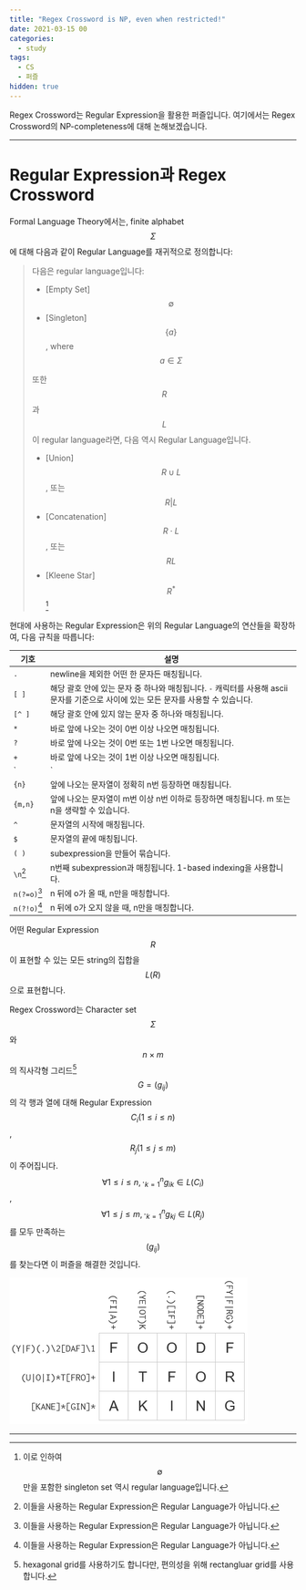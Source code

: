 ```yaml
---
title: "Regex Crossword is NP, even when restricted!"
date: 2021-03-15 00
categories:
  - study
tags:
  - CS
  - 퍼즐
hidden: true
---
```


Regex Crossword는 Regular Expression을 활용한 퍼즐입니다. 여기에서는 Regex Crossword의 NP-completeness에 대해 논해보겠습니다.

---

# Regular Expression과 Regex Crossword

Formal Language Theory에서는, finite alphabet $$\Sigma$$에 대해 다음과 같이 Regular Language를 재귀적으로 정의합니다:

> 다음은 regular language입니다:
>
> - [Empty Set] $$\emptyset$$
> - [Singleton] $$\{a\}$$, where $$a \in \Sigma$$
>
> 또한 $$R$$과 $$L$$이 regular language라면, 다음 역시 Regular Language입니다.
>
> - [Union] $$R \cup L$$, 또는 $$R|L$$
> - [Concatenation] $$R \cdot L$$, 또는 $$RL$$
> - [Kleene Star] $$R^{*}$$[^a]

현대에 사용하는 Regular Expression은 위의 Regular Language의 연산들을 확장하여, 다음 규칙을 따릅니다:

| 기호         | 설명                                                         |
| ------------ | ------------------------------------------------------------ |
| `.`          | newline을 제외한 어떤 한 문자든 매칭됩니다.                  |
| `[ ]`        | 해당 괄호 안에 있는 문자 중 하나와 매칭됩니다. `-` 캐릭터를 사용해 ascii 문자를 기준으로 사이에 있는 모든 문자를 사용할 수 있습니다. |
| `[^ ]`       | 해당 괄호 안에 있지 않는 문자 중 하나와 매칭됩니다.          |
| `*`          | 바로 앞에 나오는 것이 0번 이상 나오면 매칭됩니다.            |
| `?`          | 바로 앞에 나오는 것이 0번 또는 1번 나오면 매칭됩니다.        |
| `+`          | 바로 앞에 나오는 것이 1번 이상 나오면 매칭됩니다.            |
| `|`          | 바로 앞에 나오는 것 또는 바로 뒤에 나오는 것과 매칭됩니다.   |
| `{n}`        | 앞에 나오는 문자열이 정확히 n번 등장하면 매칭됩니다.         |
| `{m,n}`      | 앞에 나오는 문자열이 m번 이상 n번 이하로 등장하면 매칭됩니다. m 또는 n을 생략할 수 있습니다. |
| `^`          | 문자열의 시작에 매칭됩니다.                                  |
| `$`          | 문자열의 끝에 매칭됩니다.                                    |
| `( )`        | subexpression을 만들어 묶습니다.                             |
| `\n`[^b]     | n번째 subexpression과 매칭됩니다. 1-based indexing을 사용합니다. |
| `n(?=o)`[^b] | n 뒤에 o가 올 때, n만을 매칭합니다.                          |
| `n(?!o)`[^b] | n 뒤에 o가 오지 않을 때, n만을 매칭합니다.                   |

어떤 Regular Expression $$R$$이 표현할 수 있는 모든 string의 집합을 $$L(R)$$으로 표현합니다.

Regex Crossword는 Character set $$\Sigma$$와 $$n \times m$$의 직사각형 그리드[^c] $$G=\left(g_{ij}\right)$$의 각 행과 열에 대해 Regular Expression $$C_i(1\le i\le n)$$, $$R_j(1 \le j \le m)$$이 주어집니다.  $$\forall 1\le i \le n, \cdot_{k=1}^{n}g_{ik} \in L(C_i)$$, $$\forall 1\le j \le m, \cdot_{k=1}^{n}g_{kj} \in L(R_j)$$를 모두 만족하는 $$\left(g_{ij}\right)$$를 찾는다면 이 퍼즐을 해결한 것입니다.

![[해결된 Regex Crossword](https://regexcrossword.com/challenges/experienced/puzzles/1)](/assets/images/regex-crossword.png)



---

[^a]: 이로 인하여 $$\emptyset$$만을 포함한 singleton set 역시 regular language입니다.
[^b]: 이들을 사용하는 Regular Expression은 Regular Language가 아닙니다.
[^c]: hexagonal grid를 사용하기도 합니다만, 편의성을 위해 rectangluar grid를 사용합니다.